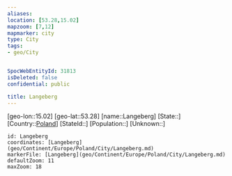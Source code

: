 ```yaml
---
aliases: 
location: [53.28,15.02]
mapzoom: [7,12] 
mapmarker: city 
type: City
tags:
- geo/City


SpocWebEntityId: 31813
isDeleted: false
confidential: public

title: Langeberg
---
```

[geo-lon::15.02]
[geo-lat::53.28]
[name::Langeberg]
[State::]
[Country::[Poland](geo/Continent/Europe/Poland.md)]
[StateId::]
[Population::]
[Unknown::]


```leaflet
id: Langeberg
coordinates: [Langeberg](geo/Continent/Europe/Poland/City/Langeberg.md)
markerFile: [Langeberg](geo/Continent/Europe/Poland/City/Langeberg.md)
defaultZoom: 11 
maxZoom: 18
```


